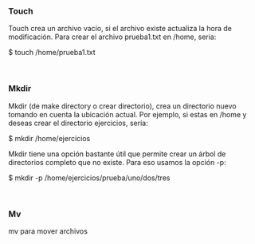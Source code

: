 ### Touch

Touch crea un archivo vacío, si el archivo existe actualiza la hora de modificación. Para crear el archivo prueba1.txt en /home, seria:

$ touch /home/prueba1.txt

</br>

### Mkdir

Mkdir (de make directory o crear directorio), crea un directorio nuevo tomando en cuenta la ubicación actual. Por ejemplo, si estas en /home y deseas crear el directorio ejercicios, sería:

$ mkdir /home/ejercicios


Mkdir tiene una opción bastante útil que permite crear un árbol de directorios completo que no existe. Para eso usamos la opción -p:

$ mkdir -p /home/ejercicios/prueba/uno/dos/tres

</br>

### Mv

mv para mover archivos
